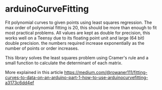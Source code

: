 # arduinoCurveFitting
Fit polynomial curves to given points using least squares regression. The max order of polynomial fitting is 20, this should be more than enough to fit most practical problems. All values are kept as double for precision, this works well on a Teensy due to its floating point unit and large (64 bit) double precision. the numbers required increase exponentially as the number of points or order increases.

This library solves the least squares problem using Cramer's rule and a small function to calculate the determinant of each matrix.

More explained in this article
https://medium.com/@rowaner111/fitting-curves-to-data-on-an-arduino-part-1-how-to-use-arduinocurvefitting-a3173c6dd4ef
